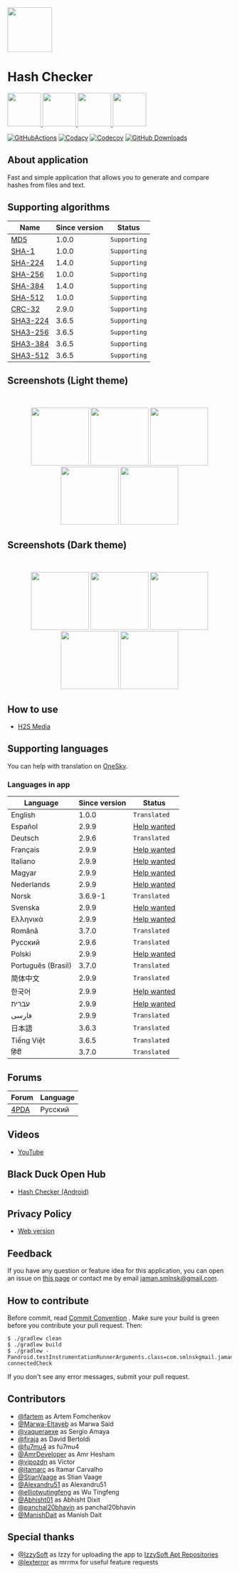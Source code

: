<img src="media/logo/ic_app.png" height="100px" />

# Hash Checker

<a href="https://github.com/hash-checker/hash-checker/releases">
  <img src="media/banners/bn_github.png" height="75px" />
</a>
<a href="https://play.google.com/store/apps/details?id=com.smlnskgmail.jaman.hashchecker">
  <img src="media/banners/bn_google_play.png" height="75px" />
</a>
<a href="https://apt.izzysoft.de/fdroid/index/apk/com.smlnskgmail.jaman.hashchecker.thirdparty">
  <img src="media/banners/bn_izzy_on_droid.png" height="75px" />
</a>
<a href="https://www.androidfilehost.com/?w=files&flid=316843">
  <img src="media/banners/bn_android_file_host.png" height="75px" />
</a>

[![GitHubActions](https://github.com/hash-checker/hash-checker/workflows/Build/badge.svg)](https://github.com/hash-checker/hash-checker/actions?query=workflow%3ABuild)
[![Codacy](https://api.codacy.com/project/badge/Grade/51f19c1c57a443bba0713785abe708c3)](https://app.codacy.com/gh/hash-checker/hash-checker?utm_source=github.com&utm_medium=referral&utm_content=hash-checker/hash-checker&utm_campaign=Badge_Grade)
[![Codecov](https://codecov.io/gh/hash-checker/hash-checker/branch/master/graph/badge.svg)](https://codecov.io/gh/hash-checker/hash-checker)
[![GitHub Downloads](https://img.shields.io/github/downloads/hash-checker/hash-checker/total?label=GitHub%20downloads)](https://github.com/hash-checker/hash-checker/releases)

## About application

Fast and simple application that allows you to generate and compare hashes from files and text.

## Supporting algorithms

| Name                                                            | Since version | Status       |
|-----------------------------------------------------------------|---------------|--------------|
| [MD5](https://en.wikipedia.org/wiki/MD5)                        | 1.0.0         | `Supporting` |
| [SHA-1](https://en.wikipedia.org/wiki/SHA-1)                    | 1.0.0         | `Supporting` |
| [SHA-224](https://en.wikipedia.org/wiki/SHA-2)                  | 1.4.0         | `Supporting` |
| [SHA-256](https://en.wikipedia.org/wiki/SHA-2)                  | 1.0.0         | `Supporting` |
| [SHA-384](https://en.wikipedia.org/wiki/SHA-2)                  | 1.4.0         | `Supporting` |
| [SHA-512](https://en.wikipedia.org/wiki/SHA-2)                  | 1.0.0         | `Supporting` |
| [CRC-32](https://en.wikipedia.org/wiki/Cyclic_redundancy_check) | 2.9.0         | `Supporting` |
| [SHA3-224](https://en.wikipedia.org/wiki/SHA-3)                 | 3.6.5         | `Supporting` |
| [SHA3-256](https://en.wikipedia.org/wiki/SHA-3)                 | 3.6.5         | `Supporting` |
| [SHA3-384](https://en.wikipedia.org/wiki/SHA-3)                 | 3.6.5         | `Supporting` |
| [SHA3-512](https://en.wikipedia.org/wiki/SHA-3)                 | 3.6.5         | `Supporting` |

## Screenshots (Light theme)

<br/>
<p align="center">
  <img src="media/screenshots/screenshot_01.png" width="130" />
  <img src="media/screenshots/screenshot_02.png" width="130" />
  <img src="media/screenshots/screenshot_03.png" width="130" />
  <img src="media/screenshots/screenshot_04.png" width="130" />
  <img src="media/screenshots/screenshot_05.png" width="130" />
</p>

## Screenshots (Dark theme)

<br/>
<p align="center">
  <img src="media/screenshots/screenshot_06.png" width="130" />
  <img src="media/screenshots/screenshot_07.png" width="130" />
  <img src="media/screenshots/screenshot_08.png" width="130" />
  <img src="media/screenshots/screenshot_09.png" width="130" />
  <img src="media/screenshots/screenshot_10.png" width="130" />
</p>

## How to use

* [H2S Media](https://www.how2shout.com/how-to/how-to-calculate-the-hash-of-a-file-or-create-custom-hash-on-android.html)

## Supporting languages

You can help with translation
on [OneSky](https://osbvnmv.oneskyapp.com/collaboration/project?id=353871).

### Languages in app

| Language           | Since version | Status                                                                                                   |
|--------------------|---------------|----------------------------------------------------------------------------------------------------------|
| English            | 1.0.0         | `Translated`                                                                                             |
| Español            | 2.9.9         | [Help wanted](https://osbvnmv.oneskyapp.com/collaboration/translate/project/project/353871/language/79#) |
| Deutsch            | 2.9.6         | `Translated`                                                                                             |
| Français           | 2.9.9         | [Help wanted](https://osbvnmv.oneskyapp.com/collaboration/translate/project/project/353871/language/5#)  |
| Italiano           | 2.9.9         | [Help wanted](https://github.com/hash-checker/hash-checker/issues/12)                                    |
| Magyar             | 2.9.9         | [Help wanted](https://osbvnmv.oneskyapp.com/collaboration/translate/project/project/353871/language/21#) |
| Nederlands         | 2.9.9         | [Help wanted](https://osbvnmv.oneskyapp.com/collaboration/translate/project/project/353871/language/12#) |
| Norsk              | 3.6.9-1       | `Translated`                                                                                             |
| Svenska            | 2.9.9         | [Help wanted](https://osbvnmv.oneskyapp.com/collaboration/translate/project/project/353871/language/17#) |
| Ελληνικά           | 2.9.9         | [Help wanted](https://osbvnmv.oneskyapp.com/collaboration/translate/project/project/353871/language/17#) |
| Română             | 3.7.0         | `Translated`                                                                                             |
| Русский            | 2.9.6         | `Translated`                                                                                             |
| Polski             | 2.9.9         | [Help wanted](https://osbvnmv.oneskyapp.com/collaboration/translate/project/project/353871/language/16#) |
| Português (Brasil) | 3.7.0         | `Translated`                                                                                             |
| 简体中文               | 2.9.9         | `Translated`                                                                                             |
| 한국어                | 2.9.9         | [Help wanted](https://osbvnmv.oneskyapp.com/collaboration/translate/project/project/353871/language/9#)  |
| עברית              | 2.9.9         | [Help wanted](https://osbvnmv.oneskyapp.com/collaboration/translate/project/project/353871/language/42#) |
| فارسی              | 2.9.9         | `Translated`                                                                                             |
| 日本語                | 3.6.3         | `Translated`                                                                                             |
| Tiếng Việt         | 3.6.5         | `Translated`                                                                                             |
| हिंदी              | 3.7.0         | `Translated`   

## Forums

| Forum                                                     | Language |
|-----------------------------------------------------------|----------|
| [4PDA](https://4pda.to/forum/index.php?showtopic=1015172) | Русский  |

## Videos

* [YouTube](https://www.youtube.com/watch?v=Q7Otn971kJk&list=PLOIwDRWd_SDdBz2aiVtMocFunaXaKSPMx)

## Black Duck Open Hub

* [Hash Checker (Android)](https://www.openhub.net/p/hash-checker)

## Privacy Policy

* [Web version](https://hash-checker.github.io/hash-checker-privacy-policy.io/)

## Feedback

If you have any question or feature idea for this application, you can open an issue
on [this page](https://github.com/hash-checker/hash-checker/issues) or contact me by email
jaman.smlnsk@gmail.com.

## How to contribute

Before commit,
read [Commit Convention](https://github.com/fartem/repository-rules/blob/master/commit-convention/COMMIT_CONVENTION.md)
. Make sure your build is green before you contribute your pull request. Then:

```shell
$ ./gradlew clean
$ ./gradlew build
$ ./gradlew -Pandroid.testInstrumentationRunnerArguments.class=com.smlnskgmail.jaman.hashchecker.AndroidTestSuite connectedCheck
```

If you don't see any error messages, submit your pull request.

## Contributors

* [@fartem](https://github.com/fartem) as Artem Fomchenkov
* [@Marwa-Eltayeb](https://github.com/Marwa-Eltayeb) as Marwa Said
* [@vaqueraexe](https://github.com/vaqueraexe) as Sergio Amaya
* [@firaja](https://github.com/firaja) as David Bertoldi
* [@fu7mu4](https://github.com/fu7mu4) as fu7mu4
* [@AmrDeveloper](https://github.com/AmrDeveloper) as Amr Hesham
* [@vipozdn](https://github.com/vipozdn) as Victor
* [@itamarc](https://github.com/itamarc) as Itamar Carvalho
* [@StianVaage](https://github.com/StianVaage) as Stian Vaage
* [@Alexandru51](https://github.com/Alexandru51) as Alexandru51
* [@elliotwutingfeng](https://github.com/elliotwutingfeng) as Wu Tingfeng
* [@Abhisht01](https://github.com/Abhisht01) as Abhisht Dixit
* [@panchal20bhavin](https://github.com/panchal20bhavin) as panchal20bhavin
* [@ManishDait](https://github.com/ManishDait) as Manish Dait

## Special thanks

* [@IzzySoft](https://github.com/IzzySoft) as Izzy for uploading the app
  to [IzzySoft Apt Repositories](https://apt.izzysoft.de)
* [@lexterror](https://github.com/lexterror) as mrrmx for useful feature requests
